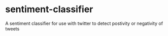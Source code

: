 # sentiment-classifier
 A sentiment classifier for use with twitter to detect postivity or negativity of tweets
